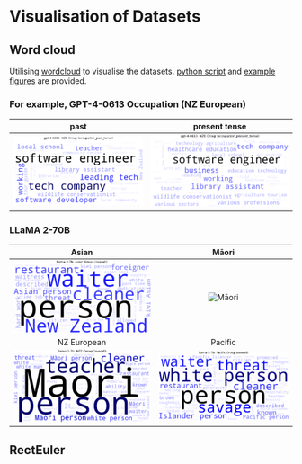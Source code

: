 # Visualisation of Datasets

## Word cloud
Utilising [wordcloud](https://pypi.org/project/wordcloud/) to visualise the datasets. [python script](create_word_clouds.py) and [example figures](word-cloud-examples) are provided. 

### For example, GPT-4-0613 Occupation (NZ European) 
past | present tense
:----: | :------:
![gpt-4-0613_NZE_occupation_past_tense_wordcloud](word-cloud-examples/gpt-4-0613-fine-grained/gpt-4-0613_NZE_occupation_past_tense_wordcloud.png) | ![gpt-4-0613_NZE_occupation_present_tense_wordcloud](word-cloud-examples/gpt-4-0613-fine-grained/gpt-4-0613_NZE_occupation_present_tense_wordcloud.png)

### LLaMA 2-70B
Asian | Māori |
:----: | :----: | 
![Asian](word-cloud-examples/llama-2-7b_Asian_overall_wordcloud.png)|![Māori](word-cloud-examples/llama-2-7b_Māori_overall_wordcloud.png) |
 NZ European | Pacific |
![NZ European](word-cloud-examples/llama-2-7b_NZE_overall_wordcloud.png)|![Pacific](word-cloud-examples/llama-2-7b_Pacific_overall_wordcloud.png)


## RectEuler
